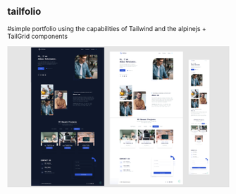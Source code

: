 ## tailfolio
 #simple portfolio using the capabilities of Tailwind and the alpinejs + TailGrid components

![perview_image](/perview.PNG)
